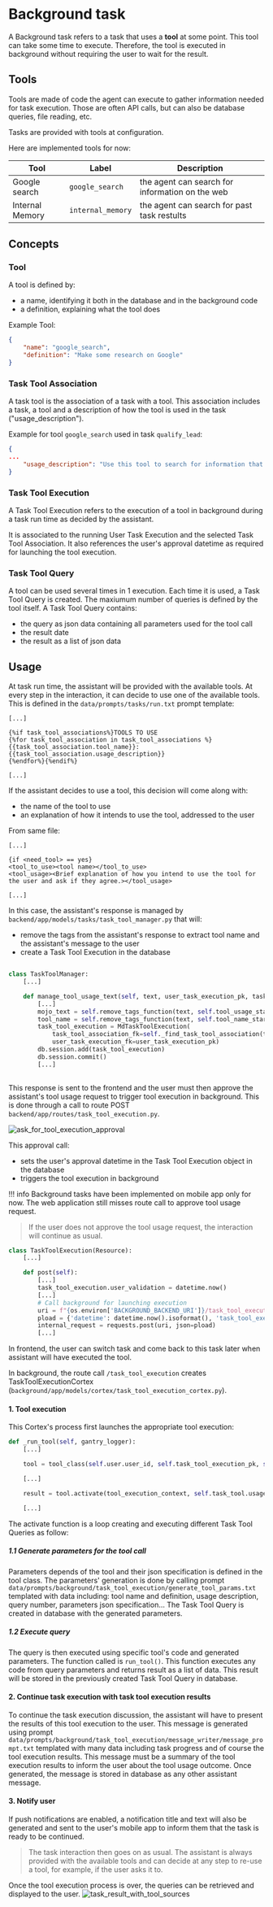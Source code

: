 # Background task

A Background task refers to a task that uses a **tool** at some point. This tool can take some time to execute. Therefore, the tool is executed in background without requiring the user to wait for the result.

## Tools
Tools are made of code the agent can execute to gather information needed for task execution.
Those are often API calls, but can also be database queries, file reading, etc.

Tasks are provided with tools at configuration.

Here are implemented tools for now:

| Tool | Label | Description |
| --- | --- | --- |
| Google search | `google_search` | the agent can search for information on the web |
| Internal Memory | `internal_memory` | the agent can search for past task restults |

## Concepts

### Tool
A tool is defined by:

- a name, identifying it both in the database and in the background code
- a definition, explaining what the tool does

Example Tool:

```json
{
    "name": "google_search",
    "definition": "Make some research on Google"
}
```

### Task Tool Association
A task tool is the association of a task with a tool. This association includes a task, a tool and a description of how the tool is used in the task ("usage_description").

Example for tool `google_search` used in task `qualify_lead`:
```json
{
...
    "usage_description": "Use this tool to search for information that could help you qualify the lead.\n Start with a general research about the company to find its industry. A google query made only of the company name is usually the best way to go at first. Make sure you spell the company name correctly. Then look for the company's industry trends, news, and recent events."
}
```

### Task Tool Execution

A Task Tool Execution refers to the execution of a tool in background during a task run time as decided by the assistant.

It is associated to the running User Task Execution and the selected Task Tool Association. It also references the user's approval datetime as required for launching the tool execution.

### Task Tool Query
A tool can be used several times in 1 execution. Each time it is used, a Task Tool Query is created. The maxiumum number of queries is defined by the tool itself.
A Task Tool Query contains:

- the query as json data containing all parameters used for the tool call
- the result date
- the result as a list of json data

## Usage
At task run time, the assistant will be provided with the available tools. At every step in the interaction, it can decide to use one of the available tools.
This is defined in the `data/prompts/tasks/run.txt` prompt template:
```
[...]

{%if task_tool_associations%}TOOLS TO USE
{%for task_tool_association in task_tool_associations %}{{task_tool_association.tool_name}}: {{task_tool_association.usage_description}}
{%endfor%}{%endif%}

[...]
```


If the assistant decides to use a tool, this decision will come along with:

- the name of the tool to use
- an explanation of how it intends to use the tool, addressed to the user

From same file:
```
[...]

{if <need_tool> == yes}
<tool_to_use><tool name></tool_to_use>
<tool_usage><Brief explanation of how you intend to use the tool for the user and ask if they agree.></tool_usage>

[...]
```

In this case, the assistant's response is managed by `backend/app/models/tasks/task_tool_manager.py` that will:

- remove the tags from the assistant's response to extract tool name and the assistant's message to the user
- create a Task Tool Execution in the database

```python

class TaskToolManager:
    [...]

    def manage_tool_usage_text(self, text, user_task_execution_pk, task_tool_associations_json):
        [...]
        mojo_text = self.remove_tags_function(text, self.tool_usage_start_tag, self.tool_usage_end_tag)
        tool_name = self.remove_tags_function(text, self.tool_name_start_tag, self.tool_name_end_tag)
        task_tool_execution = MdTaskToolExecution(
            task_tool_association_fk=self._find_task_tool_association(tool_name, task_tool_associations_json)['task_tool_association_pk'],
            user_task_execution_fk=user_task_execution_pk)
        db.session.add(task_tool_execution)
        db.session.commit()
        [...]
      
```

This response is sent to the frontend and the user must then approve the assistant's tool usage request to trigger tool execution in background. This is done through a call to route POST `backend/app/routes/task_tool_execution.py`. 

![ask_for_tool_execution_approval](../../images/task_execution/ask_for_tool_execution_approval.PNG)

This approval call:

- sets the user's approval datetime in the Task Tool Execution object in the database
- triggers the tool execution in background

!!! info
    Background tasks have been implemented on mobile app only for now. The web application still misses route call to approve tool usage request.

> If the user does not approve the tool usage request, the interaction will continue as usual.

```python
class TaskToolExecution(Resource):
    [...]

    def post(self):
        [...]
        task_tool_execution.user_validation = datetime.now()
        [...]
        # Call background for launching execution
        uri = f"{os.environ['BACKGROUND_BACKEND_URI']}/task_tool_execution"
        pload = {'datetime': datetime.now().isoformat(), 'task_tool_execution_pk': task_tool_execution_pk}
        internal_request = requests.post(uri, json=pload)
        [...]

```
In frontend, the user can switch task and come back to this task later when assistant will have executed the tool.

In background, the route call `/task_tool_execution` creates TaskToolExecutionCortex (`background/app/models/cortex/task_tool_execution_cortex.py`).

#### 1. Tool execution
This Cortex's process first launches the appropriate tool execution:
```python
def _run_tool(self, gantry_logger):
    [...]

    tool = tool_class(self.user.user_id, self.task_tool_execution_pk, self.user_task_execution.user_task_execution_pk, self.task.name_for_system, gantry_logger, self.conversation_list)

    [...]

    result = tool.activate(tool_execution_context, self.task_tool.usage_description, self.knowledge_collector, user_id=self.user.user_id)

    [...]
```

The activate function is a loop creating and executing different Task Tool Queries as follow:
##### 1.1 Generate parameters for the tool call
Parameters depends of the tool and their json specification is defined in the tool class. The parameters' generation is done by calling prompt `data/prompts/background/task_tool_execution/generate_tool_params.txt` templated with data including: tool name and definition, usage description, query number, parameters json specification...
The Task Tool Query is created in database with the generated parameters.

##### 1.2 Execute query
The query is then executed using specific tool's code and generated parameters. The function called is `run_tool()`.
This function executes any code from query parameters and returns result as a list of data.
This result will be stored in the previously created Task Tool Query in database.

#### 2. Continue task execution with task tool execution results
To continue the task execution discussion, the assistant will have to present the results of this tool execution to the user.
This message is generated using prompt `data/prompts/background/task_tool_execution/message_writer/message_prompt.txt` templated with many data including task progress and of course the tool execution results.
This message must be a summary of the tool execution results to inform the user about the tool usage outcome.
Once generated, the message is stored in database as any other assistant message.

#### 3. Notify user
If push notifications are enabled, a notification title and text will also be generated and sent to the user's mobile app to inform them that the task is ready to be continued.

> The task interaction then goes on as usual. The assistant is always provided with the available tools and can decide at any step to re-use a tool, for example, if the user asks it to.


Once the tool execution process is over, the queries can be retrieved and displayed to the user.
![task_result_with_tool_sources](../../images/task_execution/task_result_with_tool_sources.jpeg)